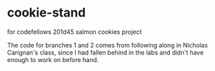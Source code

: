 # cookie-stand
for codefellows 201d45 salmon cookies project

The code for branches 1 and 2 comes from following along in Nicholas Carignan's class, since I had fallen behind in the labs and didn't have enough to work on before hand.